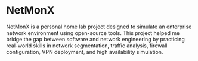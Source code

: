 # NetMonX
NetMonX is a personal home lab project designed to simulate an enterprise network environment using open-source tools. This project helped me bridge the gap between software and network engineering by practicing real-world skills in network segmentation, traffic analysis, firewall configuration, VPN deployment, and high availability simulation.
